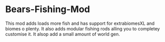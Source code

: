 Bears-Fishing-Mod
=================

This mod adds loads more fish and has support for extrabiomesXL and biomes o plenty. It also adds modular fishing rods alling you to completey customise it. It alsop add a small amount of world gen.
